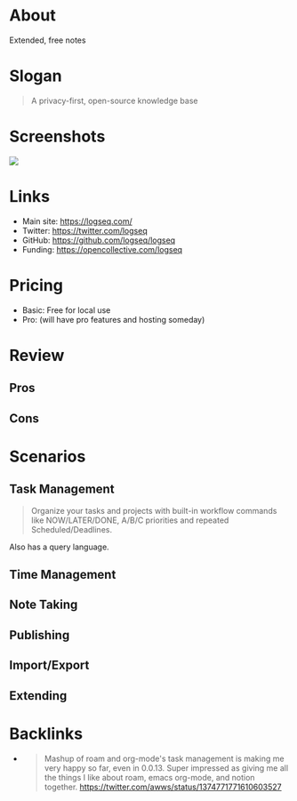 # About

Extended, free notes

# Slogan

> A privacy-first, open-source knowledge base

# Screenshots

<!-- (upload somewhere and reference here) -->

![](https://logseq.github.io/screenshots/1.png)

# Links

- Main site: https://logseq.com/
- Twitter: https://twitter.com/logseq
- GitHub: https://github.com/logseq/logseq
- Funding: https://opencollective.com/logseq

# Pricing

- Basic: Free for local use
- Pro: (will have pro features and hosting someday)

# Review

## Pros

## Cons

# Scenarios

## Task Management

> Organize your tasks and projects with built-in workflow commands like NOW/LATER/DONE, A/B/C priorities and repeated Scheduled/Deadlines.

Also has a query language.

## Time Management

## Note Taking

## Publishing

## Import/Export

## Extending

# Backlinks

<!-- (list of links to short youtube tutorials, blog posts, etc) -->
<!-- (also quotes and testimonials, eg twitter mini reviews) -->

- > Mashup of roam and org-mode's task management is making me very happy so far, even in 0.0.13. Super impressed as giving me all the things I like about roam, emacs org-mode, and notion together. https://twitter.com/awws/status/1374771771610603527

